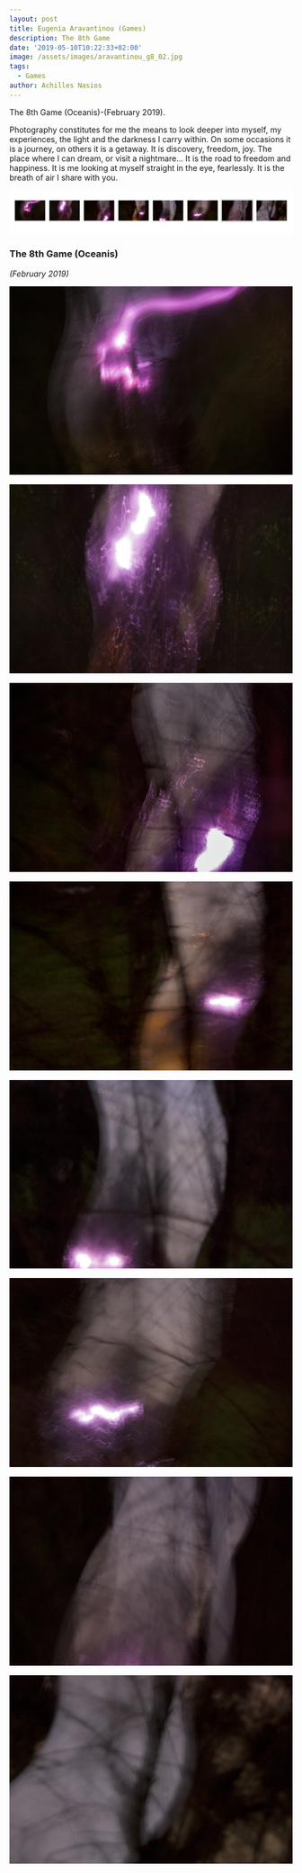 ```yaml
---
layout: post
title: Eugenia Aravantinou (Games)
description: The 8th Game
date: '2019-05-10T10:22:33+02:00'
image: /assets/images/aravantinou_g8_02.jpg
tags:
  - Games
author: Achilles Nasios
---
```

The 8th Game (Oceanis)-(February 2019).

Photography constitutes for me the means to look deeper into myself, my experiences, the light and the darkness I carry within. On some occasions it is a journey, on others it is a getaway. It is discovery, freedom, joy. The place where I can dream, or visit a nightmare… It is the road to freedom and happiness. It is me looking at myself straight in the eye, fearlessly. It is the breath of air I share with you.

![null](/assets/images/aravantinou_g8_pres.jpg#full)

### The 8th Game (Oceanis)

_(February 2019)_

![null](/assets/images/aravantinou_g8_01.jpg)

![null](/assets/images/aravantinou_g8_02.jpg)

![null](/assets/images/aravantinou_g8_03.jpg)

![null](/assets/images/aravantinou_g8_04.jpg)

![null](/assets/images/aravantinou_g8_05.jpg)

![null](/assets/images/aravantinou_g8_06.jpg)

![null](/assets/images/aravantinou_g8_07.jpg)

![null](/assets/images/aravantinou_g8_08.jpg)
